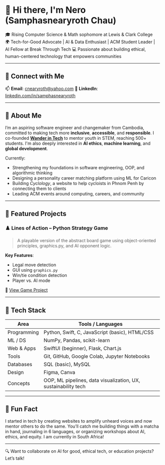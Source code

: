 # 👋 Hi there, I'm Nero (Samphasnearyroth Chau)

🎓 Rising Computer Science & Math sophomore at Lewis & Clark College  
🌍 Tech-for-Good Advocate | AI & Data Enthusiast | ACM Student Leader | AI Fellow at Break Through Tech 
💻 Passionate about building ethical, human-centered technology that empowers communities

---

## 🔗 Connect with Me  
📫 **Email**: cnearyroth@yahoo.com
🔗 **LinkedIn**: [linkedin.com/in/samphasnearyroth](https://www.linkedin.com/in/samphasnearyroth-chau-428b351b1/)

---

## 🧠 About Me

I’m an aspiring software engineer and changemaker from Cambodia, committed to making tech more **inclusive**, **accessible**, and **responsible**. I co-founded [**Wander in Tech**](https://www.facebook.com/wanderintech) to mentor youth in STEM, reaching 500+ students. I'm also deeply interested in **AI ethics**, **machine learning**, and **global development**.

Currently:
- Strengthening my foundations in software engineering, OOP, and algorithmic thinking
- Designing a personality career matching platform using ML for Caricon
- Building *Cyclology*, a website to help cycloists in Phnom Penh by connecting them to clients
- Leading ACM events around computing, careers, and community

---

## 🚀 Featured Projects

### ♟️ **Lines of Action** – Python Strategy Game  
> A playable version of the abstract board game using object-oriented principles, graphics.py, and AI opponent logic.

**Key Features**:  
- Legal move detection  
- GUI using `graphics.py`  
- Win/tie condition detection  
- Player vs. AI mode  

🔗 [View Game Project](https://github.com/nerochau/CS172/blob/ac5a95d43b6c2440eb7e3ac30b8e90f01da0fc62/lines_of_action.py)

---

## 🧰 Tech Stack

| Area         | Tools / Languages |
|--------------|-------------------|
| Programming  | Python, Swift, C, JavaScript (basic), HTML/CSS |
| ML / DS      | NumPy, Pandas, scikit-learn |
| Web & Apps   | SwiftUI (beginner), Flask, Chart.js |
| Tools        | Git, GitHub, Google Colab, Jupyter Notebooks |
| Databases    | SQL (basic), MySQL |
| Design       | Figma, Canva |
| Concepts     | OOP, ML pipelines, data visualization, UX, sustainability tech |

---

## 🌟 Fun Fact

I started in tech by creating websites to amplify unheard voices and now mentor others to do the same. You’ll catch me building things with a matcha in hand, journaling in 6 languages, or organizing workshops about AI, ethics, and equity. I am currently in South Africa!

---

🔍 Want to collaborate on AI for good, ethical tech, or education projects?  
Let’s talk!
